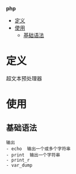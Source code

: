 **php**
- [定义](#定义)
- [使用](#使用)
  - [基础语法](#基础语法)

# 定义 #
超文本预处理器

# 使用 # 
## 基础语法 ##
```
输出
- echo  输出一个或多个字符串
- print  输出一个字符串
- print_r  
- var_dump  


```